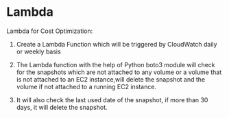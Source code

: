 # Lambda
Lambda for Cost Optimization:

1. Create a Lambda Function which will be triggered by CloudWatch daily or weekly basis
2. The Lambda function with the help of Python boto3 module will check for the snapshots which are not attached to any volume or a volume that is not attached to an EC2 instance,will delete the snapshot and the volume if not attached to a running EC2 instance.

3. It will also check the last used date of the snapshot, if more than 30 days, it will delete the snapshot.
